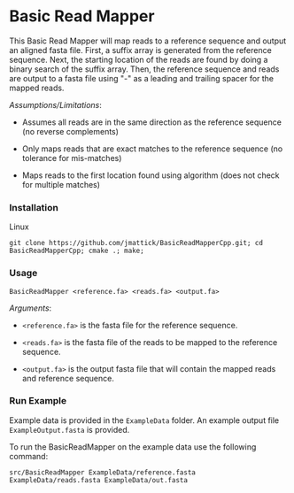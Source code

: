 # Basic Read Mapper

This Basic Read Mapper will map reads to a reference sequence and output an aligned fasta file. 
First, a suffix array is generated from the reference sequence. Next, the starting location of the reads
are found by doing a binary search of the suffix array. Then, the reference sequence and reads are 
output to a fasta file using "-" as a leading and trailing spacer for the mapped reads.

*Assumptions/Limitations*:

- Assumes all reads are in the same direction as the reference sequence (no reverse complements)

- Only maps reads that are exact matches to the reference sequence (no tolerance for mis-matches)

- Maps reads to the first location found using algorithm (does not check for multiple matches)


### Installation

Linux

```
git clone https://github.com/jmattick/BasicReadMapperCpp.git; cd BasicReadMapperCpp; cmake .; make;
```

### Usage

```
BasicReadMapper <reference.fa> <reads.fa> <output.fa>
```

*Arguments*: 

- `<reference.fa>` is the fasta file for the reference sequence.

- `<reads.fa>` is the fasta file of the reads to be mapped to the reference sequence.

- `<output.fa>` is the output fasta file that will contain the mapped reads and reference sequence. 

### Run Example

Example data is provided in the `ExampleData` folder. An example output file `ExampleOutput.fasta` is provided.

To run the BasicReadMapper on the example data use the following command:

```
src/BasicReadMapper ExampleData/reference.fasta ExampleData/reads.fasta ExampleData/out.fasta
```



